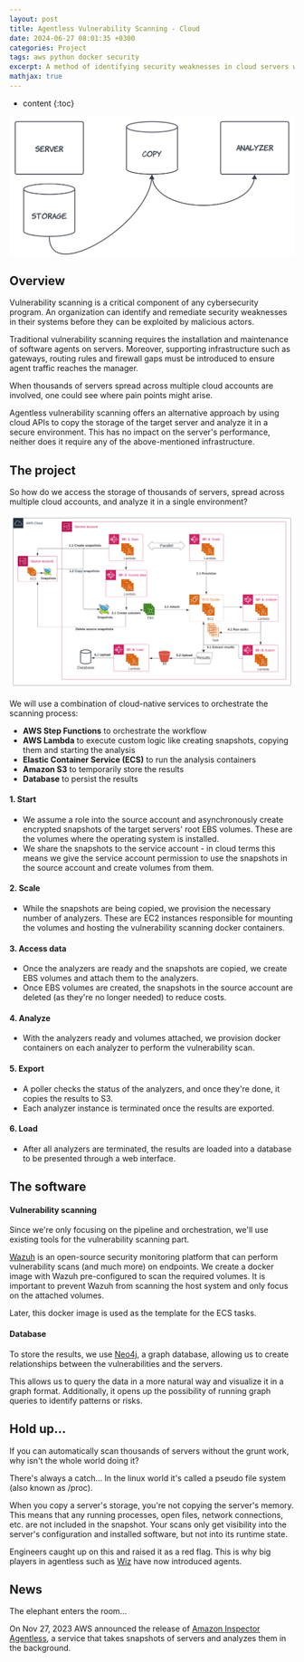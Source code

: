 ```yaml
---
layout: post
title: Agentless Vulnerability Scanning - Cloud
date: 2024-06-27 08:01:35 +0300
categories: Project
tags: aws python docker security
excerpt: A method of identifying security weaknesses in cloud servers without requiring the installation of software agents.
mathjax: true
---
```


<script async src="https://www.googletagmanager.com/gtag/js?id=G-RSWENHHV9W"></script>
<script>
  window.dataLayer = window.dataLayer || [];
  function gtag(){dataLayer.push(arguments);}
  gtag('js', new Date());

  gtag('config', 'G-RSWENHHV9W');
</script>

* content
{:toc}

![](/images/ava.svg)

## Overview

Vulnerability scanning is a critical component of any cybersecurity program. An organization can identify and remediate security weaknesses in their systems before they can be exploited by malicious actors. 

Traditional vulnerability scanning requires the installation and maintenance of software agents on servers. Moreover, supporting infrastructure such as gateways, routing rules and firewall gaps must be introduced to ensure agent traffic reaches the manager. 

When thousands of servers spread across multiple cloud accounts are involved, one could see where pain points might arise.

Agentless vulnerability scanning offers an alternative approach by using cloud APIs to copy the storage of the target server and analyze it in a secure environment. This has no impact on the server's performance, neither does it require any of the above-mentioned infrastructure.

## The project

So how do we access the storage of thousands of servers, spread across multiple cloud accounts, and analyze it in a single environment?

![ava-pipeline](/images/ava-pipeline.svg)

We will use a combination of cloud-native services to orchestrate the scanning process:
* **AWS Step Functions** to orchestrate the workflow
* **AWS Lambda** to execute custom logic like creating snapshots, copying them and starting the analysis
* **Elastic Container Service (ECS)** to run the analysis containers
* **Amazon S3** to temporarily store the results
* **Database** to persist the results

#### 1. Start
- We assume a role into the source account and asynchronously create encrypted snapshots of the target servers' root EBS volumes. These are the volumes where the operating system is installed.
- We share the snapshots to the service account - in cloud terms this means we give the service account permission to use the snapshots in the source account and create volumes from them.

#### 2. Scale
- While the snapshots are being copied, we provision the necessary number of analyzers. These are EC2 instances responsible for mounting the volumes and hosting the vulnerability scanning docker containers.

#### 3. Access data
- Once the analyzers are ready and the snapshots are copied, we create EBS volumes and attach them to the analyzers.
- Once EBS volumes are created, the snapshots in the source account are deleted (as they're no longer needed) to reduce costs.

#### 4. Analyze
- With the analyzers ready and volumes attached, we provision docker containers on each analyzer to perform the vulnerability scan.

#### 5. Export
- A poller checks the status of the analyzers, and once they're done, it copies the results to S3.
- Each analyzer instance is terminated once the results are exported.

#### 6. Load
- After all analyzers are terminated, the results are loaded into a database to be presented through a web interface.

## The software

#### Vulnerability scanning
Since we're only focusing on the pipeline and orchestration, we'll use existing tools for the vulnerability scanning part. 

<a href="https://wazuh.com/" target="_blank">Wazuh</a> is an open-source security monitoring platform that can perform vulnerability scans (and much more) on endpoints.
We create a docker image with Wazuh pre-configured to scan the required volumes. It is important to prevent Wazuh from scanning the host system and only focus on the attached volumes.

Later, this docker image is used as the template for the ECS tasks.

#### Database
To store the results, we use <a href="https://neo4j.com/" target="_blank">Neo4j</a>, a graph database, allowing us to create relationships between the vulnerabilities and the servers.

This allows us to query the data in a more natural way and visualize it in a graph format. Additionally, it opens up the possibility of running graph queries to identify patterns or risks.


## Hold up...

If you can automatically scan thousands of servers without the grunt work, why isn't the whole world doing it?

There's always a catch... In the linux world it's called a pseudo file system (also known as /proc).

When you copy a server's storage, you're not copying the server's memory. This means that any running processes, open files, network connections, etc. are not included in the snapshot. 
Your scans only get visibility into the server's configuration and installed software, but not into its runtime state. 

Engineers caught up on this and raised it as a red flag. This is why big players in agentless such as <a href="https://wiz.io/" target="_blank">Wiz</a> have now introduced agents.


## News

The elephant enters the room...

On Nov 27, 2023 AWS announced the release of <a href="https://aws.amazon.com/about-aws/whats-new/2023/11/amazon-inspector-agentless-assessments-ec2-preview//" target="_blank">Amazon Inspector Agentless</a>, a service that takes snapshots of servers and analyzes them in the background.

